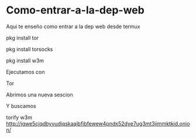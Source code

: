 # Como-entrar-a-la-dep-web
Aqui te enseño  como entrar a la dep web desde termux

pkg install tor 

pkg install torsocks

pkg install w3m

Ejecutamos con 

Tor 

Abrimos una nueva sescion 

Y buscamos 

torify w3m http://jgwe5cjqdbyvudjqskaajbfibfewew4pndx52dye7ug3mt3jimmktkid.onion/
